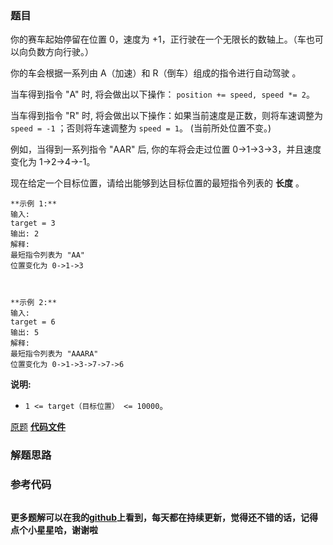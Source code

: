 ### 题目
你的赛车起始停留在位置 0，速度为 +1，正行驶在一个无限长的数轴上。（车也可以向负数方向行驶。）

你的车会根据一系列由 A（加速）和 R（倒车）组成的指令进行自动驾驶 。

当车得到指令 "A" 时, 将会做出以下操作： `position += speed, speed *= 2`。

当车得到指令 "R" 时, 将会做出以下操作：如果当前速度是正数，则将车速调整为 `speed = -1` ；否则将车速调整为 `speed = 1`。
(当前所处位置不变。)

例如，当得到一系列指令 "AAR" 后, 你的车将会走过位置 0->1->3->3，并且速度变化为 1->2->4->-1。

现在给定一个目标位置，请给出能够到达目标位置的最短指令列表的 **长度** 。

    
    
    **示例 1:**
    输入: 
    target = 3
    输出: 2
    解释: 
    最短指令列表为 "AA"
    位置变化为 0->1->3
    
    
    
    **示例 2:**
    输入: 
    target = 6
    输出: 5
    解释: 
    最短指令列表为 "AAARA"
    位置变化为 0->1->3->7->7->6
    

**说明:**

  * `1 <= target（目标位置） <= 10000`。

[原题](https://leetcode-cn.com/problems/race-car/)    **[代码文件]()**


### 解题思路




### 参考代码

```go


```




**更多题解可以在我的[github](https://github.com/LZH139/leetcode_Go)上看到，每天都在持续更新，觉得还不错的话，记得点个小星星哈，谢谢啦**
